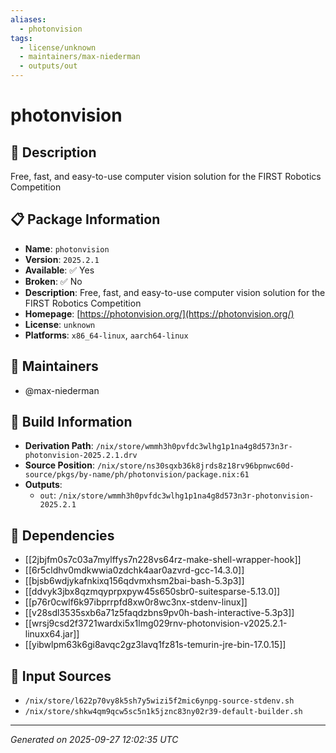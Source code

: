 ```yaml
---
aliases:
  - photonvision
tags:
  - license/unknown
  - maintainers/max-niederman
  - outputs/out
---
```


# photonvision

## 📝 Description

Free, fast, and easy-to-use computer vision solution for the FIRST Robotics Competition

## 📋 Package Information

- **Name**: `photonvision`
- **Version**: `2025.2.1`
- **Available**: ✅ Yes
- **Broken**: ✅ No
- **Description**: Free, fast, and easy-to-use computer vision solution for the FIRST Robotics Competition
- **Homepage**: [https://photonvision.org/](https://photonvision.org/)
- **License**: `unknown`
- **Platforms**: `x86_64-linux`, `aarch64-linux`
## 👥 Maintainers

- @max-niederman


## 🔧 Build Information

- **Derivation Path**: `/nix/store/wmmh3h0pvfdc3wlhg1p1na4g8d573n3r-photonvision-2025.2.1.drv`
- **Source Position**: `/nix/store/ns30sqxb36k8jrds8z18rv96bpnwc60d-source/pkgs/by-name/ph/photonvision/package.nix:61`
- **Outputs**:
  - `out`:  `/nix/store/wmmh3h0pvfdc3wlhg1p1na4g8d573n3r-photonvision-2025.2.1`

## 🔗 Dependencies

- [[2jbjfm0s7c03a7mylffys7n228vs64rz-make-shell-wrapper-hook]]
- [[6r5cldhv0mdkwwia0zdchk4aar0azvrd-gcc-14.3.0]]
- [[bjsb6wdjykafnkixq156qdvmxhsm2bai-bash-5.3p3]]
- [[ddvyk3jbx8qzmqyprpxpyw45s650sbr0-suitesparse-5.13.0]]
- [[p76r0cwlf6k97ibprrpfd8xw0r8wc3nx-stdenv-linux]]
- [[v28sdl3535sxb6a71z5faqdzbns9pv0h-bash-interactive-5.3p3]]
- [[wrsj9csd2f3721wardxi5x1lmg029rnv-photonvision-v2025.2.1-linuxx64.jar]]
- [[yibwlpm63k6gi8avqc2gz3lavq1fz81s-temurin-jre-bin-17.0.15]]

## 📁 Input Sources

- `/nix/store/l622p70vy8k5sh7y5wizi5f2mic6ynpg-source-stdenv.sh`
- `/nix/store/shkw4qm9qcw5sc5n1k5jznc83ny02r39-default-builder.sh`

---
*Generated on 2025-09-27 12:02:35 UTC*
